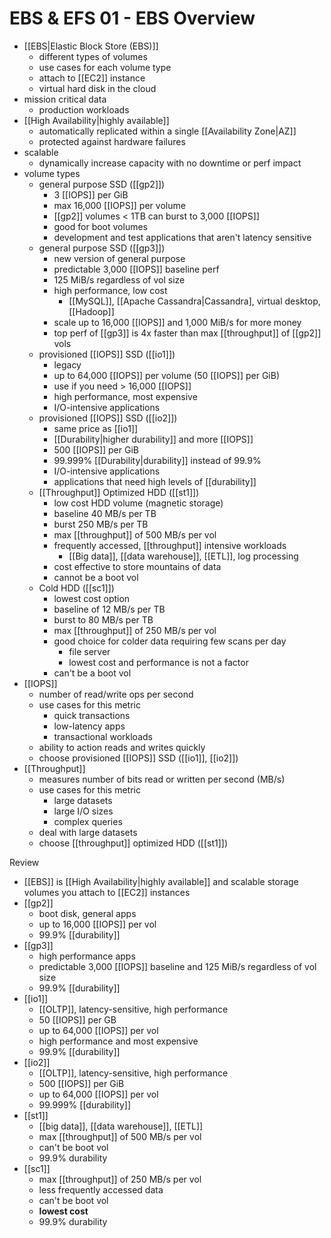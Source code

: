 # EBS & EFS 01 - EBS Overview

- [[EBS|Elastic Block Store (EBS)]]
	- different types of volumes
	- use cases for each volume type
	- attach to [[EC2]] instance
	- virtual hard disk in the cloud
- mission critical data
	- production workloads
- [[High Availability|highly available]]
	- automatically replicated within a single [[Availability Zone|AZ]]
	- protected against hardware failures
- scalable
	- dynamically increase capacity with no downtime or perf impact
- volume types
	- general purpose SSD ([[gp2]])
		- 3 [[IOPS]] per GiB
		- max 16,000 [[IOPS]] per volume
		- [[gp2]] volumes < 1TB can burst to 3,000 [[IOPS]]
		- good for boot volumes
		- development and test applications that aren't latency sensitive
  - general purpose SSD ([[gp3]])
    - new version of general purpose
    - predictable 3,000 [[IOPS]] baseline perf
    - 125 MiB/s regardless of vol size
    - high performance, low cost
      - [[MySQL]], [[Apache Cassandra|Cassandra], virtual desktop, [[Hadoop]]
    - scale up to 16,000 [[IOPS]] and 1,000 MiB/s for more money
    - top perf of [[gp3]] is 4x faster than max [[throughput]] of [[gp2]] vols
  - provisioned [[IOPS]] SSD ([[io1]])
    - legacy
    - up to 64,000 [[IOPS]] per volume (50 [[IOPS]] per GiB)
    - use if you need > 16,000 [[IOPS]]
    - high performance, most expensive
    - I/O-intensive applications
  - provisioned [[IOPS]] SSD ([[io2]])
    - same price as [[io1]]
    - [[Durability|higher durability]] and more [[IOPS]]
    - 500 [[IOPS]] per GiB
    - 99.999% [[Durability|durability]] instead of 99.9%
    - I/O-intensive applications
    - applications that need high levels of [[durability]]
  - [[Throughput]] Optimized HDD ([[st1]])
    - low cost HDD volume (magnetic storage)
    - baseline 40 MB/s per TB
    - burst 250 MB/s per TB
    - max [[throughput]] of 500 MB/s per vol
    - frequently accessed, [[throughput]] intensive workloads
      - [[Big data]], [[data warehouse]], [[ETL]], log processing
    - cost effective to store mountains of data
    - cannot be a boot vol
  - Cold HDD ([[sc1]])
    - lowest cost option
    - baseline of 12 MB/s per TB
    - burst to 80 MB/s per TB
    - max [[throughput]] of 250 MB/s per vol
    - good choice for colder data requiring few scans per day
      - file server
      - lowest cost and performance is not a factor
    - can't be a boot vol
- [[IOPS]]
  - number of read/write ops per second
  - use cases for this metric
    - quick transactions
    - low-latency apps
    - transactional workloads
  - ability to action reads and writes quickly
  - choose provisioned [[IOPS]] SSD ([[io1]], [[io2]])
- [[Throughput]]
  - measures number of bits read or written per second (MB/s)
  - use cases for this metric
    - large datasets
    - large I/O sizes
    - complex queries
  - deal with large datasets
  - choose [[throughput]] optimized HDD ([[st1]])

Review
- [[EBS]] is [[High Availability|highly available]] and scalable storage volumes you attach to [[EC2]] instances
- [[gp2]]
  - boot disk, general apps
  - up to 16,000 [[IOPS]] per vol
  - 99.9% [[durability]]
- [[gp3]]
  - high performance apps
  - predictable 3,000 [[IOPS]] baseline and 125 MiB/s regardless of vol size
  - 99.9% [[durability]]
- [[io1]]
  - [[OLTP]], latency-sensitive, high performance
  - 50 [[IOPS]] per GB
  - up to 64,000 [[IOPS]] per vol
  - high performance and most expensive
  - 99.9% [[durability]]
- [[io2]]
  - [[OLTP]], latency-sensitive, high performance
  - 500 [[IOPS]] per GiB
  - up to 64,000 [[IOPS]] per vol
  - 99.999% [[durability]]
- [[st1]]
  - [[big data]], [[data warehouse]], [[ETL]]
  - max [[throughput]] of 500 MB/s per vol
  - can't be boot vol
  - 99.9% durability
- [[sc1]]
  - max [[throughput]] of 250 MB/s per vol
  - less frequently accessed data
  - can't be boot vol
  - **lowest cost**
  - 99.9% durability